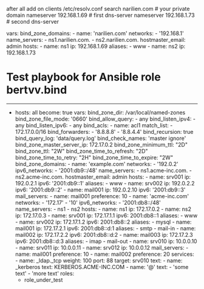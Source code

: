 after all add on clients /etc/resolv.conf 
search narilien.com  # your private domain
nameserver 192.168.1.69 # first dns-server
nameserver 192.168.1.73 # second dns-server

  vars:
    bind_zone_domains:
      - name: 'narilien.com'
        networks:
          - '192.168.1'
        name_servers:
          - ns1.narilien.com.
          - ns2.narilien.com.
        hostmaster_email: admin
        hosts:
          - name: ns1
            ip: 192.168.1.69
            aliases:
              - www
          - name: ns2
            ip: 192.168.1.73











# Test playbook for Ansible role bertvv.bind
---

- hosts: all
  become: true
  vars:
    bind_zone_dir: /var/local/named-zones
    bind_zone_file_mode: '0660'
    bind_allow_query:
      - any
    bind_listen_ipv4:
      - any
    bind_listen_ipv6:
      - any
    bind_acls:
      - name: acl1
        match_list:
          - 172.17.0.0/16
    bind_forwarders:
      - '8.8.8.8'
      - '8.8.4.4'
    bind_recursion: true
    bind_query_log: 'data/query.log'
    bind_check_names: 'master ignore'
    bind_zone_master_server_ip: 172.17.0.2
    bind_zone_minimum_ttl: "2D"
    bind_zone_ttl: "2W"
    bind_zone_time_to_refresh: "2D"
    bind_zone_time_to_retry: "2H"
    bind_zone_time_to_expire: "2W"
    bind_zone_domains:
      - name: 'example.com'
        networks:
          - '192.0.2'
        ipv6_networks:
          - '2001:db9::/48'
        name_servers:
          - ns1.acme-inc.com.
          - ns2.acme-inc.com.
        hostmaster_email: admin
        hosts:
          - name: srv001
            ip: 192.0.2.1
            ipv6: '2001:db9::1'
            aliases:
              - www
          - name: srv002
            ip: 192.0.2.2
            ipv6: '2001:db9::2'
          - name: mail001
            ip: 192.0.2.10
            ipv6: '2001:db9::3'
        mail_servers:
          - name: mail001
            preference: 10
      - name: 'acme-inc.com'
        networks:
          - '172.17'
          - '10'
        ipv6_networks:
          - '2001:db8::/48'
        name_servers:
          - ns1
          - ns2
        hosts:
          - name: ns1
            ip: 172.17.0.2
          - name: ns2
            ip: 172.17.0.3
          - name: srv001
            ip: 172.17.1.1
            ipv6: 2001:db8::1
            aliases:
              - www
          - name: srv002
            ip: 172.17.1.2
            ipv6: 2001:db8::2
            aliases:
              - mysql
          - name: mail001
            ip: 172.17.2.1
            ipv6: 2001:db8::d:1
            aliases:
              - smtp
              - mail-in
          - name: mail002
            ip: 172.17.2.2
            ipv6: 2001:db8::d:2
          - name: mail003
            ip: 172.17.2.3
            ipv6: 2001:db8::d:3
            aliases:
              - imap
              - mail-out
          - name: srv010
            ip: 10.0.0.10
          - name: srv011
            ip: 10.0.0.11
          - name: srv012
            ip: 10.0.0.12
        mail_servers:
          - name: mail001
            preference: 10
          - name: mail002
            preference: 20
        services:
          - name: _ldap._tcp
            weight: 100
            port: 88
            target: srv010
        text:
          - name: _kerberos
            text: KERBEROS.ACME-INC.COM
          - name: '@'
            text:
              - 'some text'
              - 'more text'
  roles:
    - role_under_test